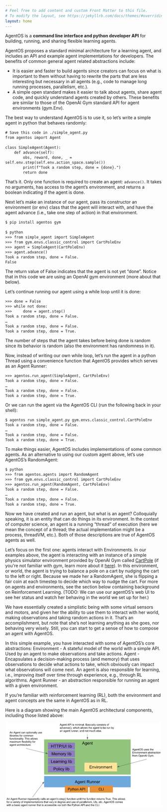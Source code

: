 ```yaml
---
# Feel free to add content and custom Front Matter to this file.
# To modify the layout, see https://jekyllrb.com/docs/themes/#overriding-theme-defaults
layout: home
---
```


AgentOS is a **command line interface and python developer API** for building, running, and sharing flexible learning agents.

AgentOS proposes a standard minimal architecture for a learning agent, and includes an API and example agent implementations for developers. The benefits of common general agent related abstractions include:
* It is easier and faster to build agents since creators can focus on what is important to them without having to rewrite the parts that are less interesting but necessary in all agents (e.g., code to manage long running processes, parallelism, etc.).
* A simple open standard makes it easier to talk about agents, share agent code, and quickly understand agents created by others. These benefits are similar to those of the OpenAI Gym standard API for agent environments (gym.Env).

The best way to understand AgentOS is to use it, so let’s write a simple agent in python that behaves randomly:

```
# Save this code in ./simple_agent.py
from agentos import Agent

class SimpleAgent(Agent):
    def advance(self):
        obs, reward, done, _ = self.env.step(self.env.action_space.sample())
        print(f"Took a random step, done = {done}.")
        return done
```

That’s it. Only one function is required to create an agent: `advance()`. It takes no arguments, has access to the agent’s environment, and returns a boolean indicating if the agent is done.

Next let’s make an instance of our agent, pass its constructor an environment (or env) class that the agent will interact with, and have the agent advance (i.e., take one step of action) in that environment.

```
$ pip install agentos gym

$ python
>>> from simple_agent import SimpleAgent
>>> from gym.envs.classic_control import CartPoleEnv
>>> agent = SimpleAgent(CartPoleEnv)
>>> agent.advance()
Took a random step, done = False.
False
```

The return value of False indicates that the agent is not yet “done”. Notice that in this code we are using an OpenAI gym environment (more about that below).

Let’s continue running our agent using a while loop until it is done:

```
>>> done = False
>>> while not done:
>>>     done = agent.step()
Took a random step, done = False.
…
Took a random step, done = False.
Took a random step, done = True.
```

The number of steps that the agent takes before being done is random since its behavior is random (also the environment has randomness in it).

Now, instead of writing our own while loop, let’s run the agent in a python Thread using a convenience function that AgentOS provides which serves as an Agent Runner:

```
>>> agentos.run_agent(SimpleAgent, CartPoleEnv)
Took a random step, done = False.
…
Took a random step, done = False.
Took a random step, done = True.

```

Or we can run the agent via the AgentOS CLI (run the following back in your shell):

```
$ agentos run simple_agent.py gym.envs.classic_control.CartPoleEnv
Took a random step, done = False.
…
Took a random step, done = False.
Took a random step, done = True.
```

To make things easier, AgentOS includes implementations of some common agents. As an alternative to using our custom agent above, let’s use AgentOS’s RandomAgent:

```
$ python
>>> from agentos.agents import RandomAgent
>>> from gym.envs.classic_control import CartPoleEnv
>>> agentos.run_agent(RandomAgent, CartPoleEnv)
Took a random step, done = False.
…
Took a random step, done = False.
Took a random step, done = True.
```

Now we have created and run an agent, but what is an agent? Colloquially speaking, it is an entity that can do things in its environment. In the context of computer science, an agent is a running “thread” of execution (here we mean the concept of a thread; the actual implementation might be a process, threadVM, etc.). Both of those descriptions are true of AgentOS agents as well.

Let’s focus on the first one: agents interact with Environments. In our examples above, the agent is interacting with an instance of a simple physics simulator environment provided by OpenAI Gym called [CartPole](https://github.com/openai/gym/blob/master/gym/envs/classic_control/cartpole.py) (if you're not familiar with gym, learn more about it [here](https://gym.openai.com/)). In this environment, or world, the agent is trying to balance a pole on a cart by nudging the cart to the left or right. Because we made her a RandomAgent, she is flipping a fair coin at each timestep to decide which way to nudge the cart. For more on agents and environments, see the section below containing background on Reinforcement Learning. (TODO: We can use our agentOS’s web UI to see her status and watch her behaving in the world we set up for her.)

We have essentially created a simplistic being with some virtual sensors and motors, and given her the ability to use them to interact with her world, making observations and taking random actions in it. That’s an accomplishment, but note that she’s not learning anything as she goes, nor behaving very wisely. Still, you can start to get a sense of how to compose an agent with AgentOS.

In this simple example, you have interacted with some of AgentOS’s core abstractions:
Environment - A stateful model of the world with a simple API. Used by an agent to make observations and take actions.
Agent - Encapsulates a decision-making process (and memory) that uses observations to decide what actions to take, which obviously can impact what observations will come next. An agent is also responsible for learning, i.e., improving itself over time through experience, e.g., through RL algorithms.
Agent Runner - an abstraction responsible for running an agent with a given environment.

If you’re familiar with reinforcement learning (RL), both the environment and agent concepts are the same in AgentOS as in RL.

Here is a diagram showing the main AgentOS architectural components, including those listed above:

![AgentOS architecture](architecture.png)
